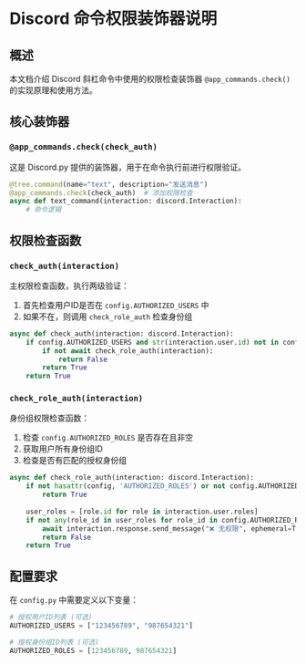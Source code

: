 # Discord 命令权限装饰器说明

## 概述
本文档介绍 Discord 斜杠命令中使用的权限检查装饰器 `@app_commands.check()` 的实现原理和使用方法。

## 核心装饰器

### `@app_commands.check(check_auth)`
这是 Discord.py 提供的装饰器，用于在命令执行前进行权限验证。

```python
@tree.command(name="text", description="发送消息")
@app_commands.check(check_auth)  # 添加权限检查
async def text_command(interaction: discord.Interaction):
    # 命令逻辑
```

## 权限检查函数

### `check_auth(interaction)`
主权限检查函数，执行两级验证：

1. 首先检查用户ID是否在 `config.AUTHORIZED_USERS` 中
2. 如果不在，则调用 `check_role_auth` 检查身份组

```python
async def check_auth(interaction: discord.Interaction):
    if config.AUTHORIZED_USERS and str(interaction.user.id) not in config.AUTHORIZED_USERS:
        if not await check_role_auth(interaction):
            return False
        return True
    return True
```

### `check_role_auth(interaction)`
身份组权限检查函数：

1. 检查 `config.AUTHORIZED_ROLES` 是否存在且非空
2. 获取用户所有身份组ID
3. 检查是否有匹配的授权身份组

```python
async def check_role_auth(interaction: discord.Interaction):
    if not hasattr(config, 'AUTHORIZED_ROLES') or not config.AUTHORIZED_ROLES:
        return True
        
    user_roles = [role.id for role in interaction.user.roles]
    if not any(role_id in user_roles for role_id in config.AUTHORIZED_ROLES):
        await interaction.response.send_message("❌ 无权限", ephemeral=True)
        return False
    return True
```

## 配置要求

在 `config.py` 中需要定义以下变量：

```python
# 授权用户ID列表 (可选)
AUTHORIZED_USERS = ["123456789", "987654321"]  

# 授权身份组ID列表 (可选) 
AUTHORIZED_ROLES = [123456789, 987654321]  
```

